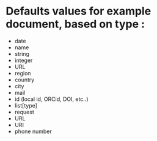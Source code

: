 # Defaults values for example document, based on type : 
- date
- name
- string
- integer
- URL
- region
- country
- city
- mail
- id (local id, ORCid, DOI, etc..)
- list[type]
- request
- URL 
- URI
- phone number